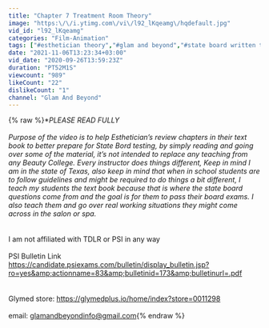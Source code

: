 ```yaml
---
title: "Chapter 7 Treatment Room Theory"
image: "https:\/\/i.ytimg.com\/vi\/l92_lKqeamg\/hqdefault.jpg"
vid_id: "l92_lKqeamg"
categories: "Film-Animation"
tags: ["#esthetician theory","#glam and beyond","#state board written test"]
date: "2021-11-06T13:23:34+03:00"
vid_date: "2020-09-26T13:59:23Z"
duration: "PT52M1S"
viewcount: "989"
likeCount: "22"
dislikeCount: "1"
channel: "Glam And Beyond"
---
```

{% raw %}**PLEASE READ FULLY <br /><br />Purpose of the video is to help Esthetician’s review chapters in their text book to better prepare for State Bord testing, by simply reading and going over some of the material, it’s not intended to replace any teaching from any Beauty College. Every instructor does things different, Keep in mind I am in the state of Texas, also keep in mind that when in school students are to follow guidelines and might be required to do things a bit different, I teach my students the text book because that is where the state board questions come from and the goal is for them to pass their board exams. I also teach them and go over real working situations they might come across in the salon or spa. <br /><br /><br />* I am not affiliated with TDLR or PSI in any way<br /><br />PSI Bulletin Link <br /><a rel="nofollow" target="blank" href="https://candidate.psiexams.com/bulletin/display_bulletin.jsp?ro=yes&amp;actionname=83&amp;bulletinid=173&amp;bulletinurl=.pdf">https://candidate.psiexams.com/bulletin/display_bulletin.jsp?ro=yes&amp;actionname=83&amp;bulletinid=173&amp;bulletinurl=.pdf</a><br /><br /><br />Glymed store:  <a rel="nofollow" target="blank" href="https://glymedplus.io/home/index?store=0011298">https://glymedplus.io/home/index?store=0011298</a><br /><br />email: glamandbeyondinfo@gmail.com{% endraw %}
